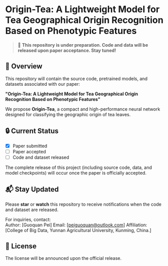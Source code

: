 # Origin-Tea: A Lightweight Model for Tea Geographical Origin Recognition Based on Phenotypic Features

> 🚧 **This repository is under preparation. Code and data will be released upon paper acceptance. Stay tuned!**

## 📌 Overview

This repository will contain the source code, pretrained models, and datasets associated with our paper:

**"Origin-Tea: A Lightweight Model for Tea Geographical Origin Recognition Based on Phenotypic Features"**  

We propose **Origin-Tea**, a compact and high-performance neural network designed for classifying the geographic origin of tea leaves. 

## 🔒 Current Status

- [x] Paper submitted  
- [ ] Paper accepted  
- [ ] Code and dataset released

The complete release of this project (including source code, data, and model checkpoints) will occur once the paper is officially accepted.

## 📬 Stay Updated

Please **star** or **watch** this repository to receive notifications when the code and dataset are released.

For inquiries, contact:  
Author: [Guoquan Pei]
Email: [peiguoquan@outlook.com]
Affiliation: [College of Big Data, Yunnan Agricultural University, Kunming, China.]


## 📄 License

The license will be announced upon the official release.

